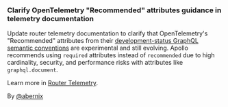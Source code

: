 ### Clarify OpenTelemetry "Recommended" attributes guidance in telemetry documentation

Update router telemetry documentation to clarify that OpenTelemetry's "Recommended" attributes from their [development-status GraphQL semantic conventions](https://opentelemetry.io/docs/specs/semconv/graphql/graphql-spans/) are experimental and still evolving. Apollo recommends using `required` attributes instead of `recommended` due to high cardinality, security, and performance risks with attributes like `graphql.document`.

Learn more in [Router Telemetry](https://www.apollographql.com/docs/graphos/routing/observability/router-telemetry-otel).

By [@abernix](https://github.com/abernix)